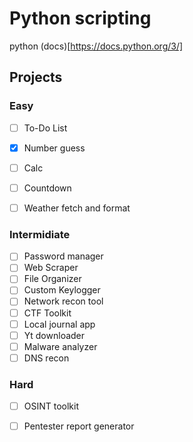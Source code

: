 # Python scripting
python (docs)[https://docs.python.org/3/]
## Projects

### Easy
- [ ] To-Do List
- [x] Number guess
- [ ] Calc
- [ ] Countdown
- [ ] Weather fetch and format


### Intermidiate
- [ ] Password manager
- [ ] Web Scraper
- [ ] File Organizer
- [ ] Custom Keylogger
- [ ] Network recon tool
- [ ] CTF Toolkit
- [ ] Local journal app
- [ ] Yt downloader
- [ ] Malware analyzer
- [ ] DNS recon
 
### Hard
- [ ] OSINT toolkit
- [ ] Pentester report generator

